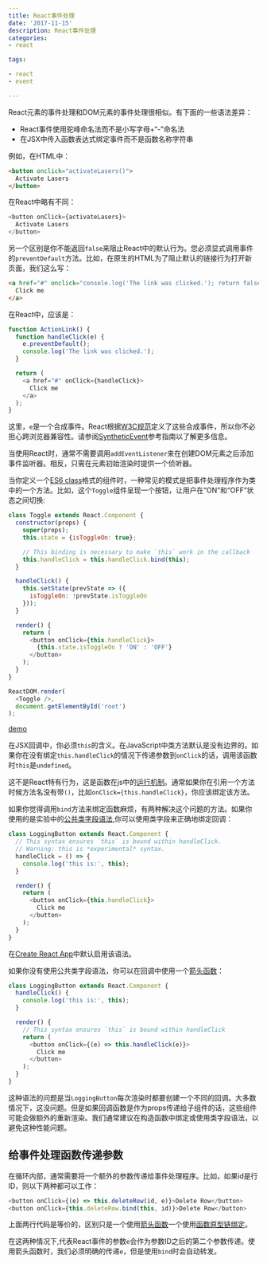 ```yaml
---
title: React事件处理
date: '2017-11-15'
description: React事件处理
categories:
- react

tags:

- react
- event 

---
```



React元素的事件处理和DOM元素的事件处理很相似。有下面的一些语法差异：

* React事件使用驼峰命名法而不是小写字母+“-”命名法
* 在JSX中传入函数表达式绑定事件而不是函数名称字符串

例如，在HTML中：

```html
<button onclick="activateLasers()">
  Activate Lasers
</button>
```

在React中略有不同：

```js
<button onClick={activateLasers}>
  Activate Lasers
</button>
```

另一个区别是你不能返回`false`来阻止React中的默认行为。您必须显式调用事件的`preventDefault`方法。比如，在原生的HTML为了阻止默认的链接行为打开新页面，我们这么写：

```html
<a href="#" onclick="console.log('The link was clicked.'); return false">
  Click me
</a>
```

在React中，应该是：

```js
function ActionLink() {
  function handleClick(e) {
    e.preventDefault();
    console.log('The link was clicked.');
  }

  return (
    <a href="#" onClick={handleClick}>
      Click me
    </a>
  );
}
```

这里，`e`是一个合成事件。React根据[W3C规范](https://www.w3.org/TR/DOM-Level-3-Events/)定义了这些合成事件，所以你不必担心跨浏览器兼容性。请参阅[SyntheticEvent](https://reactjs.org/docs/events.html)参考指南以了解更多信息。

当使用React时，通常不需要调用`addEventListener`来在创建DOM元素之后添加事件监听器。相反，只需在元素初始渲染时提供一个侦听器。

当你定义一个[ES6 class](https://developer.mozilla.org/en/docs/Web/JavaScript/Reference/Classes)格式的组件时，一种常见的模式是把事件处理程序作为类中的一个方法。比如，这个`Toggle`组件呈现一个按钮，让用户在“ON”和“OFF”状态之间切换:

```js
class Toggle extends React.Component {
  constructor(props) {
    super(props);
    this.state = {isToggleOn: true};

    // This binding is necessary to make `this` work in the callback
    this.handleClick = this.handleClick.bind(this);
  }

  handleClick() {
    this.setState(prevState => ({
      isToggleOn: !prevState.isToggleOn
    }));
  }

  render() {
    return (
      <button onClick={this.handleClick}>
        {this.state.isToggleOn ? 'ON' : 'OFF'}
      </button>
    );
  }
}

ReactDOM.render(
  <Toggle />,
  document.getElementById('root')
);
```

[demo](http://codepen.io/gaearon/pen/xEmzGg?editors=0010)

在JSX回调中，你必须`this`的含义。在JavaScript中类方法默认是没有边界的。如果你在没有绑定`this.handleClick`的情况下传递参数到`onClick`的话，调用该函数时`this`是`undefined`。

这不是React特有行为，这是函数在js中的[运行机制](https://www.smashingmagazine.com/2014/01/understanding-javascript-function-prototype-bind/)。通常如果你在引用一个方法时候方法名没有带`()`，比如`onClick={this.handleClick}`，你应该绑定该方法。

如果你觉得调用`bind`方法来绑定函数麻烦，有两种解决这个问题的方法。如果你使用的是实验中的[公共类字段语法](https://babeljs.io/docs/plugins/transform-class-properties/),你可以使用类字段来正确地绑定回调：

```js
class LoggingButton extends React.Component {
  // This syntax ensures `this` is bound within handleClick.
  // Warning: this is *experimental* syntax.
  handleClick = () => {
    console.log('this is:', this);
  }

  render() {
    return (
      <button onClick={this.handleClick}>
        Click me
      </button>
    );
  }
}
```

在[Create React App](https://github.com/facebookincubator/create-react-app)中默认启用该语法。

如果你没有使用公共类字段语法，你可以在回调中使用一个[箭头函数](https://developer.mozilla.org/en/docs/Web/JavaScript/Reference/Functions/Arrow_functions)：

```js
class LoggingButton extends React.Component {
  handleClick() {
    console.log('this is:', this);
  }

  render() {
    // This syntax ensures `this` is bound within handleClick
    return (
      <button onClick={(e) => this.handleClick(e)}>
        Click me
      </button>
    );
  }
}
```

这种语法的问题是当`LoggingButton`每次渲染时都要创建一个不同的回调。大多数情况下，这没问题。但是如果回调函数是作为props传递给子组件的话，这些组件可能会做额外的重新渲染。我们通常建议在构造函数中绑定或使用类字段语法，以避免这种性能问题。

## 给事件处理函数传递参数

在循环内部，通常需要将一个额外的参数传递给事件处理程序。比如，如果id是行ID，则以下两种都可以工作：

```js
<button onClick={(e) => this.deleteRow(id, e)}>Delete Row</button>
<button onClick={this.deleteRow.bind(this, id)}>Delete Row</button>
```

上面两行代码是等价的，区别只是一个使用[箭头函数](https://developer.mozilla.org/en-US/docs/Web/JavaScript/Reference/Functions/Arrow_functions)一个使用[函数原型链绑定](https://developer.mozilla.org/en-US/docs/Web/JavaScript/Reference/Global_objects/Function/bind)。

在这两种情况下,代表React事件的参数`e`会作为参数ID之后的第二个参数传递。使用箭头函数时，我们必须明确的传递`e`，但是使用`bind`时会自动转发。
